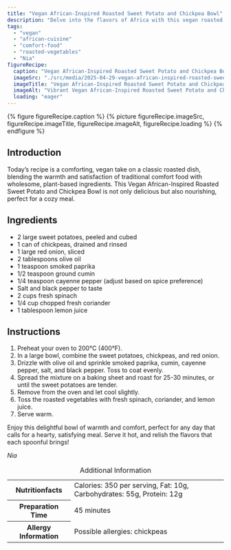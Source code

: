 ```yaml
---
title: "Vegan African-Inspired Roasted Sweet Potato and Chickpea Bowl"
description: "Delve into the flavors of Africa with this vegan roasted sweet potato and chickpea bowl, a comforting dish perfect for a cozy meal."
tags:
  - "vegan"
  - "african-cuisine"
  - "comfort-food"
  - "roasted-vegetables"
  - "Nia"
figureRecipe: 
  caption: "Vegan African-Inspired Roasted Sweet Potato and Chickpea Bowl"
  imageSrc: "./src/media/2025-04-29-vegan-african-inspired-roasted-sweet-potato-and-chickpea-bowl-3345.png"
  imageTitle: "Vegan African-Inspired Roasted Sweet Potato and Chickpea Bowl"
  imageAlt: "Vibrant Vegan African-Inspired Roasted Sweet Potato and Chickpea Bowl with fresh spinach and spices, set on a minimalistic table, highlighting the dish's colors and texture."
  loading: "eager"
---
```


{% figure figureRecipe.caption %}
{% picture figureRecipe.imageSrc, figureRecipe.imageTitle, figureRecipe.imageAlt, figureRecipe.loading %}
{% endfigure %}

## Introduction

Today’s recipe is a comforting, vegan take on a classic roasted dish, blending the warmth and satisfaction of traditional comfort food with wholesome, plant-based ingredients. This Vegan African-Inspired Roasted Sweet Potato and Chickpea Bowl is not only delicious but also nourishing, perfect for a cozy meal.

## Ingredients

- 2 large sweet potatoes, peeled and cubed
- 1 can of chickpeas, drained and rinsed
- 1 large red onion, sliced
- 2 tablespoons olive oil
- 1 teaspoon smoked paprika
- 1/2 teaspoon ground cumin
- 1/4 teaspoon cayenne pepper (adjust based on spice preference)
- Salt and black pepper to taste
- 2 cups fresh spinach
- 1/4 cup chopped fresh coriander
- 1 tablespoon lemon juice

## Instructions

1. Preheat your oven to 200°C (400°F).
2. In a large bowl, combine the sweet potatoes, chickpeas, and red onion.
3. Drizzle with olive oil and sprinkle smoked paprika, cumin, cayenne pepper, salt, and black pepper. Toss to coat evenly.
4. Spread the mixture on a baking sheet and roast for 25-30 minutes, or until the sweet potatoes are tender.
5. Remove from the oven and let cool slightly.
6. Toss the roasted vegetables with fresh spinach, coriander, and lemon juice.
7. Serve warm.

Enjoy this delightful bowl of warmth and comfort, perfect for any day that calls for a hearty, satisfying meal. Serve it hot, and relish the flavors that each spoonful brings!

*Nia*

<table><caption class='sr-only'>Additional Information</caption><tr><th>Nutritionfacts</th><td>Calories: 350 per serving, Fat: 10g, Carbohydrates: 55g, Protein: 12g&nbsp;</td></tr><tr><th>Preparation Time</th><td>45 minutes&nbsp;</td></tr><tr><th>Allergy Information</th><td>Possible allergies: chickpeas&nbsp;</td></tr></table>

